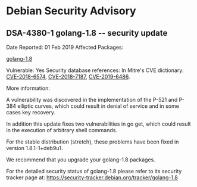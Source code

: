 
Debian Security Advisory
========================


DSA-4380-1 golang-1.8 -- security update
----------------------------------------



Date Reported:
01 Feb 2019
Affected Packages:

[golang-1.8](https://packages.debian.org/src:golang-1.8)

Vulnerable:
Yes
Security database references:
In Mitre's CVE dictionary: [CVE-2018-6574](https://security-tracker.debian.org/tracker/CVE-2018-6574), [CVE-2018-7187](https://security-tracker.debian.org/tracker/CVE-2018-7187), [CVE-2019-6486](https://security-tracker.debian.org/tracker/CVE-2019-6486).  

More information:

A vulnerability was discovered in the implementation of the P-521 and
P-384 elliptic curves, which could result in denial of service and in
some cases key recovery.


In addition this update fixes two vulnerabilities in go get, which
could result in the execution of arbitrary shell commands.


For the stable distribution (stretch), these problems have been fixed in
version 1.8.1-1+deb9u1.


We recommend that you upgrade your golang-1.8 packages.


For the detailed security status of golang-1.8 please refer to
its security tracker page at:
<https://security-tracker.debian.org/tracker/golang-1.8>





